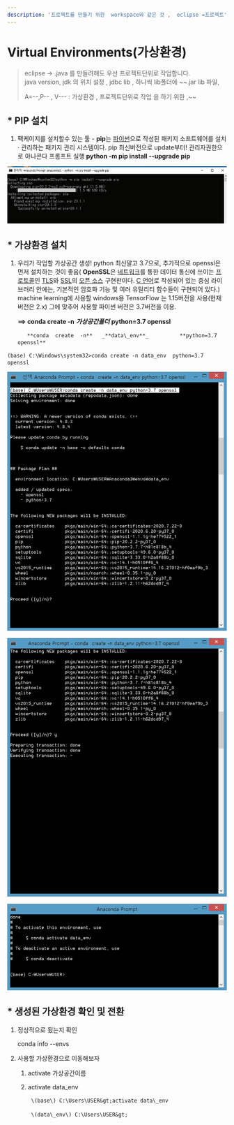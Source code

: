 ```yaml
---
description: '프로젝트를 만들기 위한  workspace와 같은 것 ,  eclipse =프로젝트'
---
```


# Virtual Environments\(가상환경\)

> eclipse -&gt; .java 를 만들려해도 우선 프로젝트단위로 작업합니다.  
>                    java version, jdk 의 위치 설정 , jdbc  lib ,  하나씩 lib폴더에  ~~.jar lib 파일,  
>   
> A=--,P-- , V---  : 가상환경 , 프로젝트단위로 작업 을 하기 위한 ,~~

## \* PIP 설치   

1. 팩케이지를 설치할수 있는 툴 -  **pip**는 [파이썬](https://ko.wikipedia.org/wiki/%ED%8C%8C%EC%9D%B4%EC%8D%AC)으로 작성된 패키지 소프트웨어를 설치 · 관리하는 패키지 관리 시스템이다.    pip 최신버전으로 update부터! 관리자권한으로 아나콘다 프롬프트 실행 **python -m pip install --upgrade pip**

![](../../.gitbook/assets/image%20%28134%29.png)

## \* 가상환경 설치

1. 우리가 작업할 가상공간 생성! python 최신말고 3.7으로, 추가적으로 openssl은 먼저 설치하는 것이 좋음\( **OpenSSL**은 [네트워크](https://ko.wikipedia.org/wiki/%EC%BB%B4%ED%93%A8%ED%84%B0_%EB%84%A4%ED%8A%B8%EC%9B%8C%ED%81%AC)를 통한 데이터 통신에 쓰이는 [프로토콜](https://ko.wikipedia.org/wiki/%ED%94%84%EB%A1%9C%ED%86%A0%EC%BD%9C)인 [TLS](https://ko.wikipedia.org/wiki/%ED%8A%B8%EB%9E%9C%EC%8A%A4%ED%8F%AC%ED%8A%B8_%EB%A0%88%EC%9D%B4%EC%96%B4_%EB%B3%B4%EC%95%88)와 [SSL](https://ko.wikipedia.org/wiki/SSL)의 [오픈 소스](https://ko.wikipedia.org/wiki/%EC%98%A4%ED%94%88_%EC%86%8C%EC%8A%A4) 구현판이다. [C 언어](https://ko.wikipedia.org/wiki/C_%EC%96%B8%EC%96%B4)로 작성되어 있는 중심 라이브러리 안에는, 기본적인 암호화 기능 및 여러 유틸리티 함수들이 구현되어 있다.\)  
   machine learning에 사용할 windows용 TensorFlow 는 1.15버전을 사용\(현재 버전은 2.x\) 그에 맞추어 사용할 파이썬 버전은 3.7버전을 이용. 

   **==&gt; conda  create  -n**  _**가상공간폴더**_  **python=3.7  openssl**   

          **conda  create  -n**   _**data\_env**_          **python=3.7  openssl**

```
(base) C:\Windows\system32>conda create -n data_env  python=3.7   openssl
```

![](../../.gitbook/assets/image%20%2880%29.png)

![](../../.gitbook/assets/image%20%28143%29.png)

![](../../.gitbook/assets/image%20%2863%29.png)

## \* 생성된 가상환경 확인 및 전환

1. 정상적으로 됬는지 확인

   conda info --envs

2. 사용할 가상환경으로 이동해보자

   1. activate   가상공간이름
   2. activate data\_env

           \(base\) C:\Users\USER&gt;activate data\_env

           \(data\_env\) C:\Users\USER&gt;

